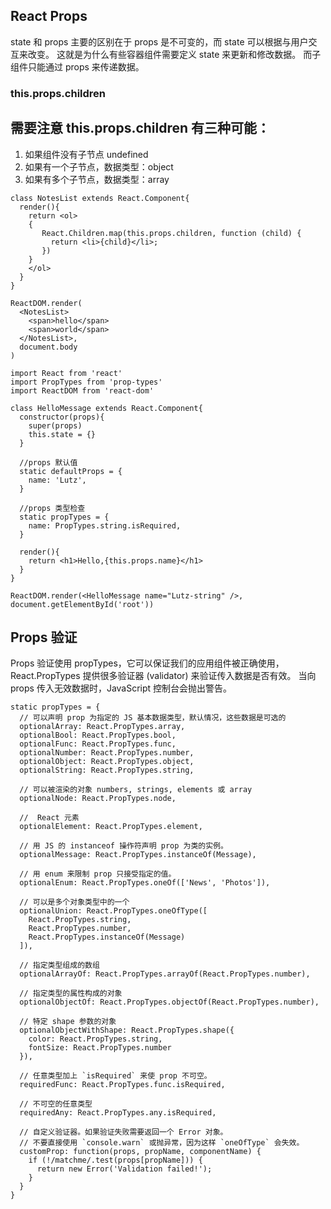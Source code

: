 ## React Props
state 和 props 主要的区别在于 props 是不可变的，而 state 可以根据与用户交互来改变。
这就是为什么有些容器组件需要定义 state 来更新和修改数据。
而子组件只能通过 props 来传递数据。

### this.props.children
## 需要注意 this.props.children 有三种可能：
1. 如果组件没有子节点 undefined
2. 如果有一个子节点，数据类型：object
3. 如果有多个子节点，数据类型：array
```
class NotesList extends React.Component{
  render(){
    return <ol>
    {
       React.Children.map(this.props.children, function (child) {
         return <li>{child}</li>;
       })
    }
    </ol>
  }
}

ReactDOM.render(
  <NotesList>
    <span>hello</span>
    <span>world</span>
  </NotesList>,
  document.body
)
```

```
import React from 'react'
import PropTypes from 'prop-types'
import ReactDOM from 'react-dom'

class HelloMessage extends React.Component{
  constructor(props){
    super(props)
    this.state = {}
  }
  
  //props 默认值
  static defaultProps = {
    name: 'Lutz',
  }
  
  //props 类型检查
  static propTypes = {
    name: PropTypes.string.isRequired,
  }
  
  render(){
    return <h1>Hello,{this.props.name}</h1>
  } 
}

ReactDOM.render(<HelloMessage name="Lutz-string" />, document.getElementById('root'))
```

## Props 验证
Props 验证使用 propTypes，它可以保证我们的应用组件被正确使用，React.PropTypes 提供很多验证器 (validator) 来验证传入数据是否有效。
当向 props 传入无效数据时，JavaScript 控制台会抛出警告。
```
static propTypes = {
  // 可以声明 prop 为指定的 JS 基本数据类型，默认情况，这些数据是可选的
  optionalArray: React.PropTypes.array,
  optionalBool: React.PropTypes.bool,
  optionalFunc: React.PropTypes.func,
  optionalNumber: React.PropTypes.number,
  optionalObject: React.PropTypes.object,
  optionalString: React.PropTypes.string,
  
  // 可以被渲染的对象 numbers, strings, elements 或 array
  optionalNode: React.PropTypes.node,
  
  //  React 元素
  optionalElement: React.PropTypes.element,
  
  // 用 JS 的 instanceof 操作符声明 prop 为类的实例。
  optionalMessage: React.PropTypes.instanceOf(Message),
  
  // 用 enum 来限制 prop 只接受指定的值。
  optionalEnum: React.PropTypes.oneOf(['News', 'Photos']),
  
  // 可以是多个对象类型中的一个
  optionalUnion: React.PropTypes.oneOfType([
    React.PropTypes.string,
    React.PropTypes.number,
    React.PropTypes.instanceOf(Message)
  ]),
  
  // 指定类型组成的数组
  optionalArrayOf: React.PropTypes.arrayOf(React.PropTypes.number),
  
  // 指定类型的属性构成的对象
  optionalObjectOf: React.PropTypes.objectOf(React.PropTypes.number),
  
  // 特定 shape 参数的对象
  optionalObjectWithShape: React.PropTypes.shape({
    color: React.PropTypes.string,
    fontSize: React.PropTypes.number
  }),
  
  // 任意类型加上 `isRequired` 来使 prop 不可空。
  requiredFunc: React.PropTypes.func.isRequired,
  
  // 不可空的任意类型
  requiredAny: React.PropTypes.any.isRequired,
  
  // 自定义验证器。如果验证失败需要返回一个 Error 对象。
  // 不要直接使用 `console.warn` 或抛异常，因为这样 `oneOfType` 会失效。
  customProp: function(props, propName, componentName) {
    if (!/matchme/.test(props[propName])) {
      return new Error('Validation failed!');
    }
  }
}
```
